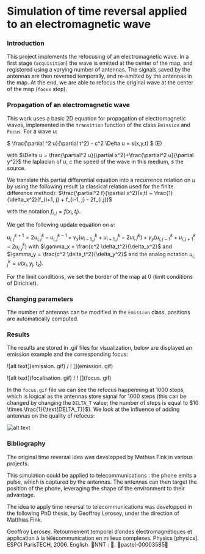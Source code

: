 # Simulation of time reversal applied to an electromagnetic wave

### Introduction 

This project implements the refocusing of an electromagnetic wave. In a first stage (`acquisition`) the wave is emitted at the center of the map, and registered using a varying number of antennas. The signals saved by the antennas are then reversed temporally, and re-emitted by the antennas in the map. At the end, we are able to refocus the original wave at the center of the map (`focus` step).


### Propagation of an electromagnetic wave
This work uses a basic 2D equation for propagation of electromagnetic waves, implemented in the `transition` function of the class `Emission` and `Focus`. For a wave $`u`$:

$`
\frac{\partial ^2 u}{\partial t^2} - c^2 \Delta u = s(x,y,t)
`$ (E)

with $`\Delta u = \frac{\partial^2 u}{\partial x^2}+\frac{\partial^2 u}{\partial y^2}`$ the laplacian of $`u`$, $`c`$ the speed of the wave in this medium, $`s`$ the source. 

We translate this partial differential equation into a recurrence relation on $`u`$ by using the following result (a classical relation used for the finite difference method): 
$`\frac{\partial^2 f}{\partial x^2}(x,t) ~ \frac{1}{\delta_x^2}(f_{i+1, j} + f_{i-1, j} - 2f_{i,j})`$

with the notation $`f_{i,j} = f(x_i, t_j)`$. 

We get the following update equation on $`u`$:

$`
u_{i,j}^{k+1} = 2u_{i,j}^{k} - u_{i,j}^{k-1} + \gamma_x(u_{i-1,j}^k + u_{i+1,j}^k - 2 u{i,j}^k) + \gamma_y (u_{i,j-1}^k + u_{i,j+1}^k - 2u_{i,j}^k)
`$
with $`\gamma_x = \frac{c^2 \delta_t^2}{\delta_x^2}`$ and $`\gamma_y = \frac{c^2 \delta_t^2}{\delta_y^2}`$ and the analog notation $`u_{i,j}^k = u(x_i, y_j, t_k)`$.

For the limit conditions, we set the border of the map at 0 (limit conditions of Dirichlet).

### Changing parameters

The number of antennas can be modified in the `Emission` class, positions are automatically computed.



### Results

The results are stored in .gif files for visualization, below are displayed an emission example and the corresponding focus:

![alt text](emission. gif) / ! [](emission. gif)

![alt text](focalisation. gif) / ! [](focus. gif)

In the `focus.gif` file we can see the refocus happenning at 1000 steps, which is logical as the antennas store signal for 1000 steps (this can be changed by changing the `DELTA_T` value; the number of steps is equal to $`10 \times \frac{1}{\text{DELTA_T}}`$).
We look at the influence of adding antennas on the quality of refocus:

![alt text](https://github.com/nastassiatardy/time-reversal/main/mean_std.png?raw=true)

### Bibliography

The original time reversal idea was developped by Mathias Fink in various projects.

This simulation could be applied to telecommunications : the phone emits a pulse, which is captured by the antennas. The antennas can then target the position of the phone, leveraging the shape of the environment to their advantage. 

The idea to apply time reversal to telecommunications was developped in the following PhD thesis, by Geoffroy Lerosey, under the direction of Matthias Fink.

Geoffroy Lerosey. Retournement temporel d’ondes électromagnétiques et application à la télécommunication
en milieux complexes. Physics [physics]. ESPCI ParisTECH, 2006. English. ￿NNT : ￿.
￿pastel-00003585￿

